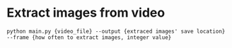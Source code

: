 # Extract images from video

`python main.py {video_file} --output {extraced images' save location} --frame {how often to extract images, integer value}`